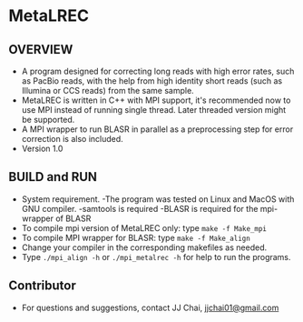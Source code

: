 # MetaLREC

## OVERVIEW
* A program designed for correcting long reads with high error rates, such as PacBio reads, with the help from high identity short reads (such as Illumina or CCS reads) from the same sample.
* MetaLREC is written in C++ with MPI support, it's recommended now to use MPI instead of running single thread. Later threaded version might be supported.
* A MPI wrapper to run BLASR in parallel as a preprocessing step for error correction is also included.
* Version 1.0

## BUILD and RUN
* System requirement. 
  -The program was tested on Linux and MacOS with GNU compiler.
  -samtools is required
  -BLASR is required for the mpi-wrapper of BLASR
* To compile mpi version of MetaLREC only:
	type `make -f Make_mpi`
* To compile MPI wrapper for BLASR:
	type `make -f Make_align`
* Change your compiler in the corresponding makefiles as needed.
* Type `./mpi_align -h` or `./mpi_metalrec -h` for help to run the programs.

## Contributor 
* For questions and suggestions, contact JJ Chai, jjchai01@gmail.com
